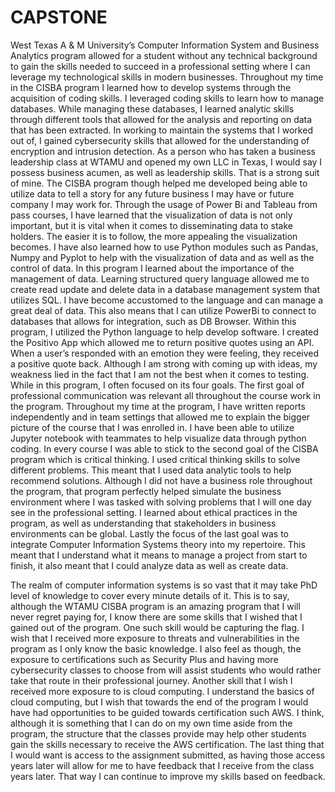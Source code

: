 # CAPSTONE 
West Texas A & M University’s Computer Information System and Business Analytics program allowed for a student without any technical background to gain the skills needed to succeed in a professional setting where I can leverage my technological skills in modern businesses. Throughout my time in the CISBA program I learned how to develop systems through the acquisition of coding skills. I leveraged coding skills to learn how to manage databases. While managing these databases, I learned analytic skills through different tools that allowed for the analysis and reporting on data that has been extracted. In working to maintain the systems that I worked out of, I gained cybersecurity skills that allowed for the understanding of encryption and intrusion detection. 
As a person who has taken a business leadership class at WTAMU and opened my own LLC in Texas, I would say I possess business acumen, as well as leadership skills. That is a strong suit of mine. The CISBA program though helped me developed being able to utilize data to tell a story for any future business I may have or future company I may work for. Through the usage of Power Bi and Tableau from pass courses, I have learned that the visualization of data is not only important, but it is vital when it comes to disseminating data to stake holders. The easier it is to follow, the more appealing the visualization becomes. I have also learned how to use Python modules such as Pandas, Numpy and Pyplot to help with the visualization of data and as well as the control of data. 
In this program I learned about the importance of the management of data. Learning structured query language allowed me to create read update and delete data in a database management system that utilizes SQL. I have become accustomed to the language and can manage a great deal of data. This also means that I can utilize PowerBi to connect to databases that allows for integration, such as DB Browser. Within this program, I utilized the Python language to help develop software. I created the Positivo App which allowed me to return positive quotes using an API. When a user’s responded with an emotion they were feeling, they received a positive quote back. Although I am strong with coming up with ideas, my weakness lied in the fact that I am not the best when it comes to testing. 
While in this program, I often focused on its four goals. The first goal of professional communication was relevant all throughout the course work in the program. Throughout my time at the program, I have written reports independently and in team settings that allowed me to explain the bigger picture of the course that I was enrolled in. I have been able to utilize Jupyter notebook with teammates to help visualize data through python coding. In every course I was able to stick to the second goal of the CISBA program which is critical thinking. I used critical thinking skills to solve different problems. This meant that I used data analytic tools to help recommend solutions. Although I did not have a business role throughout the program, that program perfectly helped simulate the business environment where I was tasked with solving problems that I will one day see in the professional setting. I learned about ethical practices in the program, as well as understanding that stakeholders in business environments can be global. Lastly the focus of the last goal was to integrate Computer Information Systems theory into my repertoire. This meant that I understand what it means to manage a project from start to finish, it also meant that I could analyze data as well as create data.  

The realm of computer information systems is so vast that it may take PhD level of knowledge to cover every minute details of it. This is to say, although the WTAMU CISBA program is an amazing program that I will never regret paying for, I know there are some skills that I wished that I gained out of the program. One such skill would be capturing the flag. I wish that I received more exposure to threats and vulnerabilities in the program as I only know the basic knowledge. I also feel as though, the exposure to certifications such as Security Plus and having more cybersecurity classes to choose from will assist students who would rather take that route in their professional journey. Another skill that I wish I received more exposure to is cloud computing. I understand the basics of cloud computing, but I wish that towards the end of the program I would have had opportunities to be guided towards certification such AWS. I think, although it is something that I can do on my own time aside from the program, the structure that the classes provide may help other students gain the skills necessary to receive the AWS certification. The last thing that I would want is access to the assignment submitted, as having those access years later will allow for me to have feedback that I receive from the class years later. That way I can continue to improve my skills based on feedback.
 
